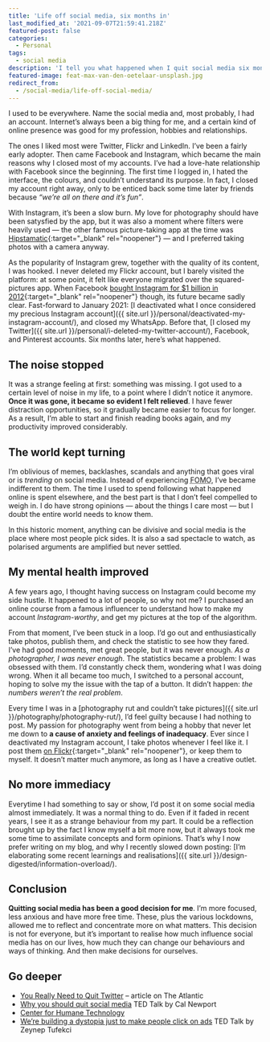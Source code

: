 ```yaml
---
title: 'Life off social media, six months in'
last_modified_at: '2021-09-07T21:59:41.218Z'
featured-post: false
categories:
  - Personal
tags:
  - social media
description: 'I tell you what happened when I quit social media six months ago, and why I don''t want to come back.'
featured-image: feat-max-van-den-oetelaar-unsplash.jpg
redirect_from:
  - /social-media/life-off-social-media/
---
```

<p class="lead">I used to be everywhere. Name the social media and, most probably, I had an account. Internet’s always been a big thing for me, and a certain kind of online presence was good for my profession, hobbies and relationships.</p>

<!--more-->

The ones I liked most were Twitter, Flickr and LinkedIn. I’ve been a fairly early adopter. Then came Facebook and Instagram, which became the main reasons why I closed most of my accounts. I’ve had a love-hate relationship with Facebook since the beginning. The first time I logged in, I hated the interface, the colours, and couldn’t understand its purpose. In fact, I closed my account right away, only to be enticed back some time later by friends because _“we’re all on there and it’s fun”_.

With Instagram, it’s been a slow burn. My love for photography should have been satysfied by the app, but it was also a moment where filters were heavily used — the other famous picture-taking app at the time was [Hipstamatic](https://hipstamatic.com/camera/){:target="_blank" rel="noopener"} — and I preferred taking photos with a camera anyway.

As the popularity of Instagram grew, together with the quality of its content, I was hooked. I never deleted my Flickr account, but I barely visited the platform: at some point, it felt like everyone migrated over the squared-pictures app. When Facebook [bought Instagram for $1 billion in 2012](https://www.businessinsider.com/facebook-buys-instagram-for-1-billion-what-you-need-to-know-2012-4){:target="_blank" rel="noopener"} though, its future became sadly clear. Fast-forward to January 2021: [I deactivated what I once considered my precious Instagram account]({{ site.url }}/personal/deactivated-my-instagram-account/), and closed my WhatsApp. Before that, [I closed my Twitter]({{ site.url }}/personal/i-deleted-my-twitter-account/), Facebook, and Pinterest accounts. Six months later, here’s what happened.

## The noise stopped

It was a strange feeling at first: something was missing. I got used to a certain level of noise in my life, to a point where I didn’t notice it anymore. **Once it was gone, it became so evident I felt relieved**. I have fewer distraction opportunities, so it gradually became easier to focus for longer. As a result, I’m able to start and finish reading books again, and my productivity improved considerably.

## The world kept turning

I’m oblivious of memes, backlashes, scandals and anything that goes viral or is _trending_ on social media. Instead of experiencing <abbr title="Fear Of Missing Out">FOMO</abbr>, I’ve became indifferent to them. The time I used to spend following what happened online is spent elsewhere, and the best part is that I don’t feel compelled to weigh in. I do have strong opinions — about the things I care most — but I doubt the entire world needs to know them.

In this historic moment, anything can be divisive and social media is the place where most people pick sides. It is also a sad spectacle to watch, as polarised arguments are amplified but never settled.

## My mental health improved

A few years ago, I thought having success on Instagram could become my side hustle. It happened to a lot of people, so why not me? I purchased an online course from a famous influencer to understand how to make my account _Instagram-worthy_, and get my pictures at the top of the algorithm.

From that moment, I’ve been stuck in a loop. I’d go out and enthusiastically take photos, publish them, and check the statistic to see how they fared. I’ve had good moments, met great people, but it was never enough. _As a photographer, I was never enough_. The statistics became a problem: I was obsessed with them. I’d constantly check them, wondering what I was doing wrong. When it all became too much, I switched to a personal account, hoping to solve my the issue with the tap of a button. It didn’t happen: _the numbers weren’t the real problem_.

Every time I was in a [photography rut and couldn’t take pictures]({{ site.url }}/photography/photography-rut/), I’d feel guilty because I had nothing to post. My passion for photography went from being a hobby that never let me down to **a cause of anxiety and feelings of inadequacy**. Ever since I deactivated my Instagram account, I take photos whenever I feel like it. I post them [on Flickr](https://www.flickr.com/photos/silvia-m/){:target="_blank" rel="noopener"}, or keep them to myself. It doesn’t matter much anymore, as long as I have a creative outlet.

## No more immediacy

Everytime I had something to say or show, I’d post it on some social media almost immediately. It was a normal thing to do. Even if it faded in recent years, I see it as a strange behaviour from my part. It could be a reflection brought up by the fact I know myself a bit more now, but it always took me some time to assimilate concepts and form opinions. That’s why I now prefer writing on my blog, and why I recently slowed down posting: [I’m elaborating some recent learnings and realisations]({{ site.url }}/design-digested/information-overload/).

## Conclusion

**Quitting social media has been a good decision for me**. I’m more focused, less anxious and have more free time. These, plus the various lockdowns, allowed me to reflect and concentrate more on what matters. This decision is not for everyone, but it’s important to realise how much influence social media has on our lives, how much they can change our behaviours and ways of thinking. And then make decisions for ourselves.

## Go deeper

<ul class="smd-ul">
<li><a href="https://www.theatlantic.com/ideas/archive/2021/07/twitter-addict-realizes-she-needs-rehab/619343/" target="_blank" rel="noopener">You Really Need to Quit Twitter</a> – article on The Atlantic</li>
<li><a href="https://www.ted.com/talks/cal_newport_why_you_should_quit_social_media" target="_blank" rel="noopener">Why you should quit social media</a> TED Talk by Cal Newport</li>
<li><a href="https://www.humanetech.com/" target="_blank" rel="noopener">Center for Humane Technology</a></li>
<li><a href="https://www.ted.com/talks/zeynep_tufekci_we_re_building_a_dystopia_just_to_make_people_click_on_ads" target="_blank" rel="noopener">We’re building a dystopia just to make people click on ads</a> TED Talk by Zeynep Tufekci</li>
</ul>

<!-- <small>Photo by [Max van den Oetelaar](https://unsplash.com/photos/buymYm3RQ3U) on Unsplash</small> -->
